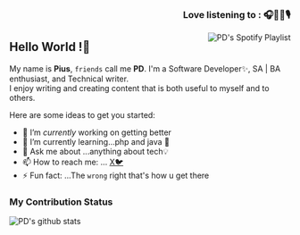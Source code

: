 
<p align="right">



<h3 align="right">Love listening to : 🎧🎺🎸🎙️</h3>
  
<img src="https://spotify-recently-played-readme.vercel.app/api?user=x0z00r4w1vdab4anluo1tfisc" alt="PD's Spotify Playlist"  align="right" style="float:right">
</p>


## Hello World !👋

My name is **Pius**, `friends` call me  **PD**. I'm a Software Developer✨, SA | BA  enthusiast, and Technical writer. <br>
I enjoy writing and creating content that is both useful to myself and to others.


Here are some ideas to get you started:

- 🔭 I’m _currently_ working on getting better
- 🌱 I’m currently learning...php and java 🚨
- 💬 Ask me about ...anything about tech💡
- 📫 How to reach me: ... [X🐦](https://twitter.com/FFootwizard)
- ⚡ Fun fact: ...The `wrong` right that's how u get there

### My Contribution Status

![PD's github stats](https://github-readme-stats.vercel.app/api?username=megacy777&show_icons=true&theme=merko&count_private=true)




